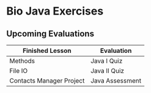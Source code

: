 # Bio Java Exercises

## Upcoming Evaluations

<table>
    <thead>
    <tr>
        <th>Finished Lesson</th>
        <th>Evaluation</th>
    </tr>
    </thead>
    <tbody>
    <tr>
        <td>Methods</td>
        <td>Java I Quiz</td>
    </tr>
    <tr>
        <td>File IO</td>
        <td>Java II Quiz</td>
    </tr>
    <tr>
        <td>Contacts Manager Project</td>
        <td>Java Assessment</td>
    </tr>
    </tbody>
</table>